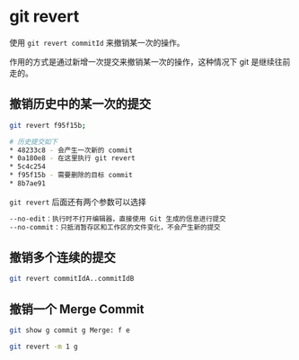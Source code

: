 # git revert

使用 `git revert commitId` 来撤销某一次的操作。

作用的方式是通过新增一次提交来撤销某一次的操作，这种情况下 git 是继续往前走的。

## 撤销历史中的某一次的提交

```bash
git revert f95f15b;

# 历史提交如下
* 48233c8 - 会产生一次新的 commit
* 0a180e8 - 在这里执行 git revert
* 5c4c254
* f95f15b - 需要删除的目标 commit
* 8b7ae91
```

`git revert` 后面还有两个参数可以选择

```bash
--no-edit：执行时不打开编辑器，直接使用 Git 生成的信息进行提交
--no-commit：只抵消暂存区和工作区的文件变化，不会产生新的提交
```

## 撤销多个连续的提交

```bash
git revert commitIdA..commitIdB
```

## 撤销一个 Merge Commit

```bash
git show g commit g Merge: f e
```

```bash
git revert -m 1 g
```
